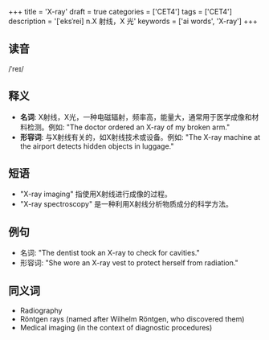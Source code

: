 +++
title = 'X-ray'
draft = true
categories = ['CET4']
tags = ['CET4']
description = '[ˈeksˈrei] n.X 射线，X 光'
keywords = ['ai words', 'X-ray']
+++

## 读音
/ˈreɪ/

## 释义
- **名词**: X射线，X光，一种电磁辐射，频率高，能量大，通常用于医学成像和材料检测。例如: "The doctor ordered an X-ray of my broken arm."
- **形容词**: 与X射线有关的，如X射线技术或设备。例如: "The X-ray machine at the airport detects hidden objects in luggage."

## 短语
- "X-ray imaging" 指使用X射线进行成像的过程。
- "X-ray spectroscopy" 是一种利用X射线分析物质成分的科学方法。

## 例句
- 名词: "The dentist took an X-ray to check for cavities."
- 形容词: "She wore an X-ray vest to protect herself from radiation."

## 同义词
- Radiography
- Röntgen rays (named after Wilhelm Röntgen, who discovered them)
- Medical imaging (in the context of diagnostic procedures)
